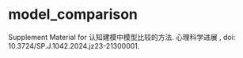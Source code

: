 # model_comparison

Supplement Material for 认知建模中模型比较的方法. 心理科学进展 , doi: 10.3724/SP.J.1042.2024.jz23-21300001.

